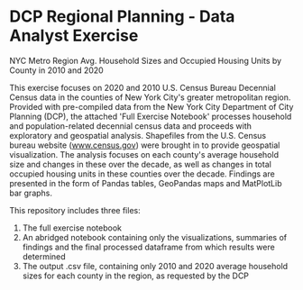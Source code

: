 # DCP Regional Planning - Data Analyst Exercise
NYC Metro Region Avg. Household Sizes and Occupied Housing Units by County in 2010 and 2020

This exercise focuses on 2020 and 2010 U.S. Census Bureau Decennial Census data in the counties of New York City's greater metropolitan region. Provided with pre-compiled data from the New York City Department of City Planning (DCP), the attached 'Full Exercise Notebook' processes household and population-related decennial census data and proceeds with exploratory and geospatial analysis. Shapefiles from the U.S. Census bureau website (www.census.gov) were brought in to provide geospatial visualization. The analysis focuses on each county's average household size and changes in these over the decade, as well as changes in total occupied housing units in these counties over the decade. Findings are presented in the form of Pandas tables, GeoPandas maps and MatPlotLib bar graphs. 

This repository includes three files:
1. The full exercise notebook
2. An abridged notebook containing only the visualizations, summaries of findings and the final processed dataframe from which results were determined
3. The output .csv file, containing only 2010 and 2020 average household sizes for each county in the region, as requested by the DCP
